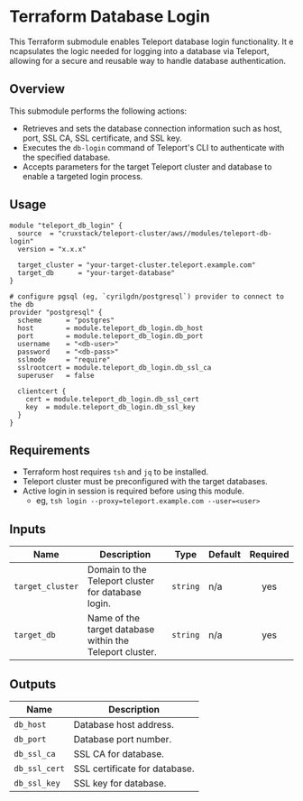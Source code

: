 # Terraform Database Login

This Terraform submodule enables Teleport database login functionality. It e
ncapsulates the logic needed for logging into a database via Teleport, allowing
for a secure and reusable way to handle database authentication.

## Overview

This submodule performs the following actions:

- Retrieves and sets the database connection information such as host, port, SSL
  CA, SSL certificate, and SSL key.
- Executes the `db-login` command of Teleport's CLI to authenticate with the
  specified database.
- Accepts parameters for the target Teleport cluster and database to enable a
  targeted login process.

## Usage

```hcl
module "teleport_db_login" {
  source  = "cruxstack/teleport-cluster/aws//modules/teleport-db-login"
  version = "x.x.x"

  target_cluster = "your-target-cluster.teleport.example.com"
  target_db      = "your-target-database"
}

# configure pgsql (eg, `cyrilgdn/postgresql`) provider to connect to the db
provider "postgresql" {
  scheme      = "postgres"
  host        = module.teleport_db_login.db_host
  port        = module.teleport_db_login.db_port
  username    = "<db-user>"
  password    = "<db-pass>"
  sslmode     = "require"
  sslrootcert = module.teleport_db_login.db_ssl_ca
  superuser   = false

  clientcert {
    cert = module.teleport_db_login.db_ssl_cert
    key  = module.teleport_db_login.db_ssl_key
  }
}
```

## Requirements

- Terraform host requires `tsh` and `jq` to be installed.
- Teleport cluster must be preconfigured with the target databases.
- Active login in session is required before using this module.
  - eg, `tsh login --proxy=teleport.example.com --user=<user>`

## Inputs

| Name             | Description                                              | Type     | Default | Required |
|------------------|----------------------------------------------------------|----------|---------|:--------:|
| `target_cluster` | Domain to the Teleport cluster for database login.       | `string` | n/a     |   yes    |
| `target_db`      | Name of the target database within the Teleport cluster. | `string` | n/a     |   yes    |

## Outputs

| Name          | Description                   |
|---------------|-------------------------------|
| `db_host`     | Database host address.        |
| `db_port`     | Database port number.         |
| `db_ssl_ca`   | SSL CA for database.          |
| `db_ssl_cert` | SSL certificate for database. |
| `db_ssl_key`  | SSL key for database.         |
